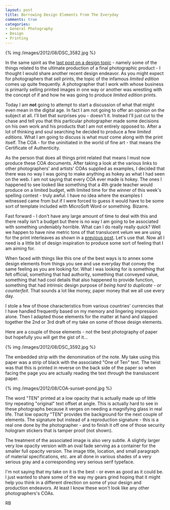 ```yaml
---
layout: post
title: Borrowing Design Elements From The Everyday
comments: true
categories:
- General Photography
- Design
- Printing
---
```

{% img  /images/2012/08/DSC_3582.jpg %}

In the same spirit as the [last post on a design topic](http://photo.rwboyer.com/2012/07/17/design-as-problem-solver/) - namely some of the things related to the ultimate production of a final photographic product - I thought I would share another recent design endeavor. As you might expect for photographers that sell prints, the topic of the infamous *limited edition* comes up quite frequently. A photographer that I work with whose business is primarily selling printed images in one way or another was wrestling with the concept of if and how he was going to produce *limited edition* prints.

<!--more-->

Today I am **not** going to attempt to start a discussion of what that might even mean in the digital age. In fact I am not going to offer an opinion on the subject at all. I'll bet that surprises you - doesn't it. Instead I'll just cut to the chase and tell you that this particular photographer made some decisions on his own work and his products that I am not entirely opposed to. After a lot of thinking and soul searching he decided to produce a few *limited editions*. What I am going to discuss is what *must* come along with the print itself. The COA - for the uninitiated in the world of fine art - that means the Certificate of Authenticity.

As the person that does all things print related that means I must now produce these COA documents. After taking a look at the various links to other photographers' and artists' COAs supplied as examples, I decided that there was no way I was going to make anything as hokey as what I had seen on the web. I am not saying that every COA ever made is hokey. The ones I happened to see looked like something that a 4th grade teacher would produce on a limited budget, with limited time for the winner of this week's spelling contest - truly awful. I have no idea where the examples I witnessed came from but if I were forced to guess it would have to be some sort of template included with MicroSoft Word or something. Bizarre.

Fast forward - I don't have any large amount of time to deal with this and there really isn't a budget but there is no way I am going to be associated with something undeniably horrible. What can I do really really quick? Well we happen to have nine metric tons of that translucent velum we are using for the print interleaves as shown in a [previous post](http://photo.rwboyer.com/2012/07/17/design-as-problem-solver/). Let's use that. Now all I need is a little bit of design inspiration to produce some sort of feeling that I am aiming for. 

When faced with things like this one of the best ways is to annex some design elements from things you see and use everyday that convey the same feeling as you are looking for. What I was looking for is something that felt official, something that had authority, something that conveyed value, something that had cool details that also happened to provide function, something that had intrinsic design purpose of *being hard to duplicate - or counterfeit*. That sounds a lot like money, paper money that we all use every day.

I stole a few of those characteristics from various countries' currencies that I have handled frequently based on my memory and lingering impression alone. Then I adapted those elements for the matter at hand and slapped together the 2nd or 3rd draft of my take on some of those design elements.

Here are a couple of those elements - not the best photography of paper but hopefully you will get the gist of it…

{% img  /images/2012/08/DSC_3592.jpg %}

The embedded strip with the denomination of the note. My take using this paper was a strip of black with the associated "One of Ten" text. The twist was that this is printed in reverse on the back side of the paper so when facing the page you are actually reading the text *through* the transluscent paper.
 
{% img  /images/2012/08/COA-sunset-pond.jpg %}

The word "TEN" printed at a low opacity that is actually made up of little tiny repeating "original" text offset at angle. This is actually hard to see in these photographs because it verges on needing a magnifying glass in real life. That low opacity "TEN" provides the background for the next couple of elements. The signature but instead of a reproduction signature - this is a real one done by the photographer - and to finish it off one of those security hologram stickers that is tamper proof (not shown).

The treatment of the associated image is also very subtle. A slightly larger very low opacity version with an oval fade serving as a container for the smaller full opacity version. The image title, location, and small paragraph of material specifications, etc. are all done in various shades of a very serious gray and a corresponding very serious serif typeface.

I'm not saying that my take on it is the best - or even as good as it could be. I just wanted to share some of the way my gears grind hoping that it might help you think in a different direction on some of your design and production endeavors. At least I know these won't look like any other photographers's COAs.

RB

